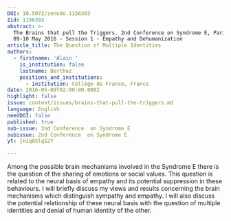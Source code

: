```yaml
---
DOI: 10.5072/zenodo.1156303
Zid: 1156303
abstract: >-
  The Brains that pull the Triggers. 2nd Conference on Syndrome E, Paris IAS,
  09-10 May 2016 - Session 1 - Empathy and Dehumanization
article_title: The Question of Multiple Identities
authors:
  - firstname: 'Alain '
    is_institution: false
    lastname: Berthoz
    positions_and_institutions:
      - institution: Collège de France, France
date: 2016-05-09T02:00:00.000Z
highlight: false
issue: content/issues/brains-that-pull-the-triggers.md
language: English
needDOI: false
published: true
sub-issue: 2nd Conference  on Syndrome E
subissue: 2nd Conference  on Syndrome E
yt: jHiq85lqS2Y

---
```


Among the possible brain mechanisms involved in the Syndrome E there is the question of the sharing of emotions or social values. This question is related to the neural basis of empathy and its potential suppression in these behaviours. I will briefly discuss my views and results concerning the brain mechanisms which distinguish sympathy and empathy. I will also discuss the potential relationship of these neural basis with the question of multiple identities and denial of human identity of the other.

<Youtube yt="jHiq85lqS2Y" caption="The Question of Multiple Identities"></Youtube>